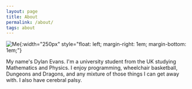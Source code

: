 ```yaml
---
layout: page
title: About
permalink: /about/
tags: about
---
```


![Me]({{site.url}}/assets/images/me.jpg){:width="250px" style="float: left; margin-right: 1em; margin-bottom: 1em;"}

My name's Dylan Evans. I'm a university student from the UK studying
Mathematics and Physics. I enjoy programming, wheelchair basketball,
Dungeons and Dragons, and any mixture of those things I can get away with.
I also have cerebral palsy.
